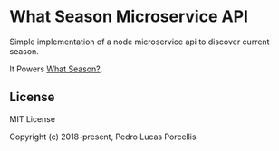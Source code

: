 # What Season Microservice API

Simple implementation of a node microservice api to discover current season.

It Powers [What Season?](https://github.com/pedrolucasp/what-season-app).

## License

MIT License

Copyright (c) 2018-present, Pedro Lucas Porcellis